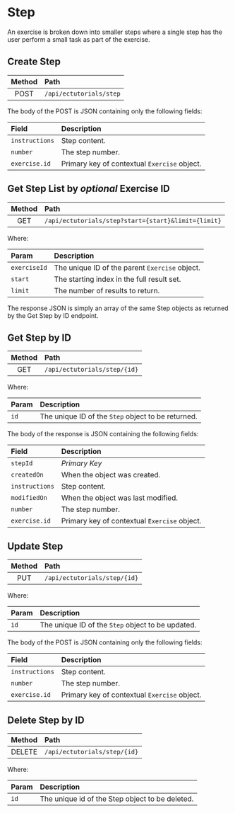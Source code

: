 # Step

An exercise is broken down into smaller steps where a single step has the user perform a small task as part of the exercise.


## Create Step

|Method|Path|
|:---:|:---|
|POST|`/api/ectutorials/step`|

The body of the POST is JSON containing only the following fields:

|Field|Description|
|:---|:---|
|`instructions`|Step content.|
|`number`|The step number.|
|`exercise.id`|Primary key of contextual `Exercise` object.|

## Get Step List by *optional* Exercise ID

|Method|Path|
|:---:|:---|
|GET|`/api/ectutorials/step?start={start}&limit={limit}`|

Where:

|Param|Description|
|:---|:---|
|`exerciseId`|The unique ID of the parent `Exercise` object.|
|`start`|The starting index in the full result set.|
|`limit`|The number of results to return.|

The response JSON is simply an array of the same Step objects as returned by the Get Step by ID endpoint.

## Get Step by ID

|Method|Path|
|:---:|:---|
|GET|`/api/ectutorials/step/{id}`|

Where:

|Param|Description|
|:---|:---|
|`id`|The unique ID of the `Step` object to be returned.|

The body of the response is JSON containing the following fields:

|Field|Description|
|:---|:---|
|`stepId`|_Primary Key_|
|`createdOn`|When the object was created.|
|`instructions`|Step content.|
|`modifiedOn`|When the object was last modified.|
|`number`|The step number.|
|`exercise.id`|Primary key of contextual `Exercise` object.|

## Update Step

|Method|Path|
|:---:|:---|
|PUT|`/api/ectutorials/step/{id}`|

Where:

|Param|Description|
|:---|:---|
|`id`|The unique ID of the `Step` object to be updated.|

The body of the POST is JSON containing only the following fields:

|Field|Description|
|:---|:---|
|`instructions`|Step content.|
|`number`|The step number.|
|`exercise.id`|Primary key of contextual `Exercise` object.|

## Delete Step by ID

|Method|Path|
|:---:|:---|
|DELETE|`/api/ectutorials/step/{id}`|

Where:

|Param|Description|
|:---|:---|
|`id`|The unique id of the Step object to be deleted.|



